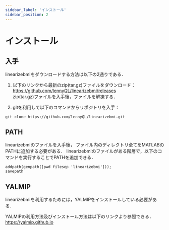 ```yaml
---
sidebar_label: 'インストール'
sidebar_position: 2
---
```


# インストール

## 入手
linearizebmiをダウンロードする方法は以下の2通りである．

1. 以下のリンクから最新のzip(tar.gz)ファイルをダウンロード：
https://github.com/lennyQL/linearizebmi/releases <br/>
zip(tar.gz)ファイルを入手後，ファイルを解凍する．

2. gitを利用して以下のコマンドからリポジトリを入手：
```
git clone https://github.com/lennyQL/linearizebmi.git
```


## PATH
linearizebmiのファイルを入手後，
ファイル内のディレクトリ全てをMATLABのPATHに追加する必要がある．
linearizebmiのファイルがある階層で，以下のコマンドを実行することでPATHを追加できる．
```
addpath(genpath([pwd filesep 'linearizebmi']));
savepath
```

## YALMIP
linearizebmiを利用するためには，YALMIPをインストールしている必要がある．

YALMIPの利用方法及びインストール方法は以下のリンクより参照できる．
https://yalmip.github.io
